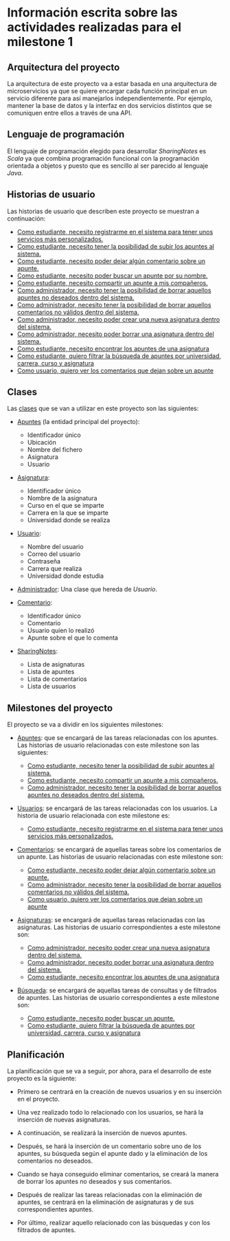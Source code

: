 # Información escrita sobre las actividades realizadas para el milestone 1

## Arquitectura del proyecto

La arquitectura de este proyecto va a estar basada en una arquitectura de microservicios ya que se quiere encargar cada función principal en un servicio diferente para así manejarlos independientemente. Por ejemplo, mantener la base de datos y la interfaz en dos servicios distintos que se comuniquen entre ellos a través de una API.

## Lenguaje de programación

El lenguaje de programación elegido para desarrollar *SharingNotes* es *Scala* ya que combina programación funcional con la programación orientada a objetos y puesto que es sencillo al ser parecido al lenguaje *Java*.

## Historias de usuario

Las historias de usuario que describen este proyecto se muestran a continuación:

- [Como estudiante, necesito registrarme en el sistema para tener unos servicios más personalizados.](https://github.com/mjls130598/SharingNotes/issues/10)
- [Como estudiante, necesito tener la posibilidad de subir los apuntes al sistema.](https://github.com/mjls130598/SharingNotes/issues/12)
- [Como estudiante, necesito poder dejar algún comentario sobre un apunte.](https://github.com/mjls130598/SharingNotes/issues/13)
- [Como estudiante, necesito poder buscar un apunte por su nombre.](https://github.com/mjls130598/SharingNotes/issues/14)
- [Como estudiante, necesito compartir un apunte a mis compañeros.](https://github.com/mjls130598/SharingNotes/issues/15)
- [Como administrador, necesito tener la posibilidad de borrar aquellos apuntes no deseados dentro del sistema.](https://github.com/mjls130598/SharingNotes/issues/16)
- [Como administrador, necesito tener la posibilidad de borrar aquellos comentarios no válidos dentro del sistema.](https://github.com/mjls130598/SharingNotes/issues/17)
- [Como administrador, necesito poder crear una nueva asignatura dentro del sistema.](https://github.com/mjls130598/SharingNotes/issues/18)
- [Como administrador, necesito poder borrar una asignatura dentro del sistema.](https://github.com/mjls130598/SharingNotes/issues/19)
- [Como estudiante, necesito encontrar los apuntes de una asignatura](https://github.com/mjls130598/SharingNotes/issues/24)
- [Como estudiante, quiero filtrar la búsqueda de apuntes por universidad, carrera, curso y asignatura](https://github.com/mjls130598/SharingNotes/issues/30)
- [Como usuario, quiero ver los comentarios que dejan sobre un apunte](https://github.com/mjls130598/SharingNotes/issues/31)

## Clases

Las [clases](https://github.com/mjls130598/CC-proyecto/tree/master/src/SharingNotes/src/main/scala/) que se van a utilizar en este proyecto son las siguientes:

* [Apuntes](https://github.com/mjls130598/SharingNotes/blob/master/src/SharingNotes//src/main/scala/Apunte.scala) (la entidad principal del proyecto):
	* Identificador único
	* Ubicación
	* Nombre del fichero
	* Asignatura
	* Usuario

* [Asignatura](https://github.com/mjls130598/SharingNotes/blob/master/src/SharingNotes/src/main/scala/Asignatura.scala):
	* Identificador único
	* Nombre de la asignatura
	* Curso en el que se imparte
	* Carrera en la que se imparte
	* Universidad donde se realiza

* [Usuario](https://github.com/mjls130598/SharingNotes/blob/master/src/SharingNotes/main/Usuario.scala):
	* Nombre del usuario
	* Correo del usuario
	* Contraseña
	* Carrera que realiza
	* Universidad donde estudia

* [Administrador](https://github.com/mjls130598/SharingNotes/blob/master/src/SharingNotes/src/main/scala/Administrador.scala): Una clase que hereda de *Usuario*.

* [Comentario](https://github.com/mjls130598/SharingNotes/blob/master/src/SharingNotes/src/main/scala/Comentario.scala):
	* Identificador único
	* Comentario
	* Usuario quien lo realizó
	* Apunte sobre el que lo comenta

* [SharingNotes](https://github.com/mjls130598/SharingNotes/blob/master/src/SharingNotes/src/main/scala/SharingNotes.scala):
	* Lista de asignaturas
	* Lista de apuntes
	* Lista de comentarios
	* Lista de usuarios

## Milestones del proyecto

El proyecto se va a dividir en los siguientes milestones:

* [Apuntes](https://github.com/mjls130598/SharingNotes/milestone/5): que se encargará de las tareas relacionadas con los apuntes. Las historias de usuario relacionadas con este milestone son las siguientes:

	* [Como estudiante, necesito tener la posibilidad de subir apuntes al sistema.](https://github.com/mjls130598/SharingNotes/issues/12)
	* [Como estudiante, necesito compartir un apunte a mis compañeros.](https://github.com/mjls130598/SharingNotes/issues/15)
	* [Como administrador, necesito tener la posibilidad de borrar aquellos apuntes no deseados dentro del sistema.](https://github.com/mjls130598/SharingNotes/issues/16)

* [Usuarios](https://github.com/mjls130598/SharingNotes/milestone/4): se encargará de las tareas relacionadas con los usuarios. La historia de usuario relacionada con este milestone es:

	* [Como estudiante, necesito registrarme en el sistema para tener unos servicios más personalizados.](https://github.com/mjls130598/SharingNotes/issues/10)

* [Comentarios](https://github.com/mjls130598/SharingNotes/milestone/6): se encargará de aquellas tareas sobre los comentarios de un apunte. Las historias de usuario relacionadas con este milestone son:

	* [Como estudiante, necesito poder dejar algún comentario sobre un apunte.](https://github.com/mjls130598/SharingNotes/issues/13)
	* [Como administrador, necesito tener la posibilidad de borrar aquellos comentarios no válidos del sistema.](https://github.com/mjls130598/SharingNotes/issues/17)
	* [Como usuario, quiero ver los comentarios que dejan sobre un apunte](https://github.com/mjls130598/SharingNotes/issues/31)

* [Asignaturas](https://github.com/mjls130598/SharingNotes/milestone/7): se encargará de aquellas tareas relacionadas con las asignaturas. Las historias de usuario correspondientes a este milestone son:

	* [Como administrador, necesito poder crear una nueva asignatura dentro del sistema.](https://github.com/mjls130598/SharingNotes/issues/18)
	* [Como administrador, necesito poder borrar una asignatura dentro del sistema.](https://github.com/mjls130598/SharingNotes/issues/19)
	* [Como estudiante, necesito encontrar los apuntes de una asignatura](https://github.com/mjls130598/SharingNotes/issues/24)

* [Búsqueda](https://github.com/mjls130598/SharingNotes/milestone/8): se encargará de aquellas tareas de consultas y de filtrados de apuntes. Las historias de usuario correspondientes a este milestone son:

	* [Como estudiante, necesito poder buscar un apunte.](https://github.com/mjls130598/SharingNotes/issues/14)
	* [Como estudiante, quiero filtrar la búsqueda de apuntes por universidad, carrera, curso y asignatura](https://github.com/mjls130598/SharingNotes/issues/30)

## Planificación

La planificación que se va a seguir, por ahora, para el desarrollo de este proyecto es la siguiente:

* Primero se centrará en la creación de nuevos usuarios y en su inserción en el proyecto.

* Una vez realizado todo lo relacionado con los usuarios, se hará la inserción de nuevas asignaturas.

* A continuación, se realizará la inserción de nuevos apuntes.

* Después, se hará la inserción de un comentario sobre uno de los apuntes, su búsqueda según el apunte dado y la eliminación de los comentarios no deseados.

* Cuando se haya conseguido eliminar comentarios, se creará la manera de borrar los apuntes no deseados y sus comentarios.

* Después de realizar las tareas relacionadas con la eliminación de apuntes, se centrará en la eliminación de asignaturas y de sus correspondientes apuntes.

* Por último, realizar aquello relacionado con las búsquedas y con los filtrados de apuntes.
